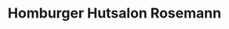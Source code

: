---
title: "Homburger Hutsalon Rosemann"
url: /bad-homburg-v-d-hoehe/homburger-hutsalon-rosemann/
shop: Kleidung
---